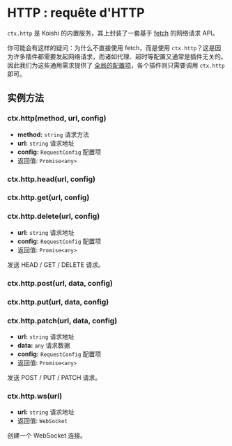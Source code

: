 # HTTP : requête d'HTTP

`ctx.http` 是 Koishi 的内置服务，其上封装了一套基于 [fetch](https://developer.mozilla.org/zh-CN/docs/Web/API/Fetch_API) 的网络请求 API。

你可能会有这样的疑问：为什么不直接使用 fetch，而是使用 `ctx.http`？这是因为许多插件都需要发起网络请求，而诸如代理、超时等配置又通常是插件无关的。因此我们为这些通用需求提供了 [全局的配置项](../../api/core/app.html#options-request-proxyagent)，各个插件则只需要调用 `ctx.http` 即可。

## 实例方法

### ctx.http(method, url, config)

- **method:** `string` 请求方法
- **url:** `string` 请求地址
- **config:** `RequestConfig` 配置项
- 返回值: `Promise<any>`

### ctx.http.head(url, config)

### ctx.http.get(url, config)

### ctx.http.delete(url, config)

- **url:** `string` 请求地址
- **config:** `RequestConfig` 配置项
- 返回值: `Promise<any>`

发送 HEAD / GET / DELETE 请求。

### ctx.http.post(url, data, config)

### ctx.http.put(url, data, config)

### ctx.http.patch(url, data, config)

- **url:** `string` 请求地址
- **data:** `any` 请求数据
- **config:** `RequestConfig` 配置项
- 返回值: `Promise<any>`

发送 POST / PUT / PATCH 请求。

### ctx.http.ws(url)

- **url:** `string` 请求地址
- 返回值: `WebSocket`

创建一个 WebSocket 连接。
